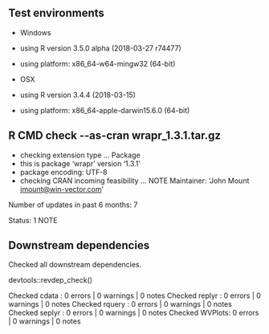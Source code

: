 


## Test environments

  * Windows
  * using R version 3.5.0 alpha (2018-03-27 r74477)
  * using platform: x86_64-w64-mingw32 (64-bit)
  
  * OSX 
  * using R version 3.4.4 (2018-03-15)
  * using platform: x86_64-apple-darwin15.6.0 (64-bit)


## R CMD check --as-cran wrapr_1.3.1.tar.gz 

  * checking extension type ... Package
  * this is package ‘wrapr’ version ‘1.3.1’
  * package encoding: UTF-8
  * checking CRAN incoming feasibility ... NOTE
  Maintainer: ‘John Mount <jmount@win-vector.com>’

  Number of updates in past 6 months: 7
  
  Status: 1 NOTE

## Downstream dependencies

  Checked all downstream dependencies.

  devtools::revdep_check()

  Checked cdata  : 0 errors | 0 warnings | 0 notes
  Checked replyr : 0 errors | 0 warnings | 0 notes
  Checked rquery : 0 errors | 0 warnings | 0 notes
  Checked seplyr : 0 errors | 0 warnings | 0 notes
  Checked WVPlots: 0 errors | 0 warnings | 0 notes
